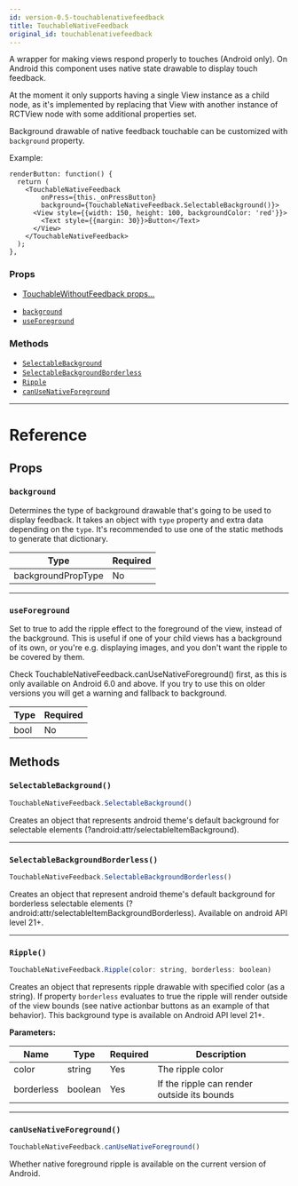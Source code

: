 ```yaml
---
id: version-0.5-touchablenativefeedback
title: TouchableNativeFeedback
original_id: touchablenativefeedback
---
```

A wrapper for making views respond properly to touches (Android only).
On Android this component uses native state drawable to display touch
feedback.

At the moment it only supports having a single View instance as a child
node, as it's implemented by replacing that View with another instance of
RCTView node with some additional properties set.

Background drawable of native feedback touchable can be customized with
`background` property.

Example:

```
renderButton: function() {
  return (
    <TouchableNativeFeedback
        onPress={this._onPressButton}
        background={TouchableNativeFeedback.SelectableBackground()}>
      <View style={{width: 150, height: 100, backgroundColor: 'red'}}>
        <Text style={{margin: 30}}>Button</Text>
      </View>
    </TouchableNativeFeedback>
  );
},
```

### Props

* [TouchableWithoutFeedback props...](touchablewithoutfeedback.md#props)
- [`background`](touchablenativefeedback.md#background)
- [`useForeground`](touchablenativefeedback.md#useforeground)




### Methods

- [`SelectableBackground`](touchablenativefeedback.md#selectablebackground)
- [`SelectableBackgroundBorderless`](touchablenativefeedback.md#selectablebackgroundborderless)
- [`Ripple`](touchablenativefeedback.md#ripple)
- [`canUseNativeForeground`](touchablenativefeedback.md#canusenativeforeground)




---

# Reference

## Props

### `background`

Determines the type of background drawable that's going to be used to
display feedback. It takes an object with `type` property and extra data
depending on the `type`. It's recommended to use one of the static
methods to generate that dictionary.

| Type | Required |
| - | - |
| backgroundPropType | No |




---

### `useForeground`

Set to true to add the ripple effect to the foreground of the view, instead of the
background. This is useful if one of your child views has a background of its own, or you're
e.g. displaying images, and you don't want the ripple to be covered by them.

Check TouchableNativeFeedback.canUseNativeForeground() first, as this is only available on
Android 6.0 and above. If you try to use this on older versions you will get a warning and
fallback to background.

| Type | Required |
| - | - |
| bool | No |






## Methods

### `SelectableBackground()`

```javascript
TouchableNativeFeedback.SelectableBackground()
```

Creates an object that represents android theme's default background for selectable elements (?android:attr/selectableItemBackground).



---

### `SelectableBackgroundBorderless()`

```javascript
TouchableNativeFeedback.SelectableBackgroundBorderless()
```

Creates an object that represent android theme's default background for borderless selectable elements (?android:attr/selectableItemBackgroundBorderless).
Available on android API level 21+.



---

### `Ripple()`

```javascript
TouchableNativeFeedback.Ripple(color: string, borderless: boolean)
```

Creates an object that represents ripple drawable with specified color (as a string). If property `borderless` evaluates to true the ripple will render outside of the view bounds (see native actionbar buttons as an example of that behavior). This background type is available on Android API level 21+.

**Parameters:**

| Name | Type | Required | Description |
| - | - | - | - |
| color | string | Yes | The ripple color |
| borderless | boolean | Yes | If the ripple can render outside its bounds |




---

### `canUseNativeForeground()`

```javascript
TouchableNativeFeedback.canUseNativeForeground()
```

Whether native foreground ripple is available on the current version of Android. 

